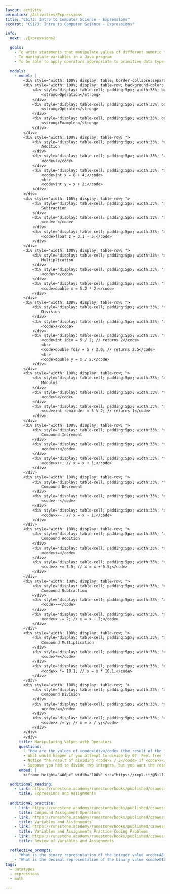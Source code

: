 ```yaml
---
layout: activity
permalink: /Activities/Expressions
title: "CS173: Intro to Computer Science - Expressions"
excerpt: "CS173: Intro to Computer Science - Expressions"

info:
  next: ./Expressions2
  
  goals: 
    - To write statements that manipulate values of different numeric types
    - To manipulate variables in a Java program
    - To be able to apply operators appropriate to primitive data type values
    
  models:
    - model: |
        <div style="width: 100%; display: table; border-collapse:separate; border-spacing:5px;">
        <div style="width: 100%; display: table-row; background-color: black; color: white;">
            <div style="display: table-cell; padding:5px; width:33%; background-color: black; color: white;">
                <strong>Operation</strong>
            </div>
            <div style="display: table-cell; padding:5px; width:33%; background-color: black; color: white;">
                <strong>Operator</strong>
            </div>
            <div style="display: table-cell; padding:5px; width:33%; background-color: black; color: white;">
                <strong>Examples</strong>
            </div>            
        </div>
        <div style="width: 100%; display: table-row; ">
            <div style="display: table-cell; padding:5px; width:33%; ">
                Addition
            </div>
            <div style="display: table-cell; padding:5px; width:33%; ">
                <code>+</code>
            </div>
            <div style="display: table-cell; padding:5px; width:33%; ">
                <code>int x = 6 + 4;</code>
                <br>
                <code>int y = x + 2;</code>
            </div>            
        </div>
        <div style="width: 100%; display: table-row; ">
            <div style="display: table-cell; padding:5px; width:33%; ">
                Subtraction
            </div>
            <div style="display: table-cell; padding:5px; width:33%; ">
                <code>-</code>
            </div>
            <div style="display: table-cell; padding:5px; width:33%; ">
                <code>float z = 3.1 - 5;</code>
            </div>            
        </div> 
        <div style="width: 100%; display: table-row; ">
            <div style="display: table-cell; padding:5px; width:33%; ">
                Multiplication
            </div>
            <div style="display: table-cell; padding:5px; width:33%; ">
                <code>*</code>
            </div>
            <div style="display: table-cell; padding:5px; width:33%; ">
                <code>double x = 5.2 * 2;</code>
            </div>            
        </div>
        <div style="width: 100%; display: table-row; ">
            <div style="display: table-cell; padding:5px; width:33%; ">
                Division
            </div>
            <div style="display: table-cell; padding:5px; width:33%; ">
                <code>/</code>
            </div>
            <div style="display: table-cell; padding:5px; width:33%; ">
                <code>int idiv = 5 / 2; // returns 2</code>
                <br>
                <code>double fdiv = 5 / 2.0; // returns 2.5</code>
                <br>
                <code>double y = x / 2;</code>
            </div>            
        </div>   
        <div style="width: 100%; display: table-row; ">
            <div style="display: table-cell; padding:5px; width:33%; ">
                Modulus
            </div>
            <div style="display: table-cell; padding:5px; width:33%; ">
                <code>%</code>
            </div>
            <div style="display: table-cell; padding:5px; width:33%; ">
                <code>int remainder = 5 % 2; // returns 1</code>
            </div>            
        </div> 
        <div style="width: 100%; display: table-row; ">
            <div style="display: table-cell; padding:5px; width:33%; ">
                Compound Increment
            </div>
            <div style="display: table-cell; padding:5px; width:33%; ">
                <code>++</code>
            </div>
            <div style="display: table-cell; padding:5px; width:33%; ">
                <code>x++; // x = x + 1;</code>
            </div>            
        </div>     
        <div style="width: 100%; display: table-row; ">
            <div style="display: table-cell; padding:5px; width:33%; ">
                Compound Decrement
            </div>
            <div style="display: table-cell; padding:5px; width:33%; ">
                <code>--</code>
            </div>
            <div style="display: table-cell; padding:5px; width:33%; ">
                <code>x--; // x = x - 1;</code>
            </div>            
        </div>            
        <div style="width: 100%; display: table-row; ">
            <div style="display: table-cell; padding:5px; width:33%; ">
                Compound Addition
            </div>
            <div style="display: table-cell; padding:5px; width:33%; ">
                <code>+=</code>
            </div>
            <div style="display: table-cell; padding:5px; width:33%; ">
                <code>x += 5.5; // x = x + 5.5;</code>
            </div>            
        </div>            
        <div style="width: 100%; display: table-row; ">
            <div style="display: table-cell; padding:5px; width:33%; ">
                Compound Subtraction
            </div>
            <div style="display: table-cell; padding:5px; width:33%; ">
                <code>-=</code>
            </div>
            <div style="display: table-cell; padding:5px; width:33%; ">
                <code>x -= 2; // x = x - 2;</code>
            </div>            
        </div>  
        <div style="width: 100%; display: table-row; ">
            <div style="display: table-cell; padding:5px; width:33%; ">
                Compound Multiplication
            </div>
            <div style="display: table-cell; padding:5px; width:33%; ">
                <code>*=</code>
            </div>
            <div style="display: table-cell; padding:5px; width:33%; ">
                <code>x *= 10.1; // x = x * 10.1;</code>
            </div>            
        </div>         
        <div style="width: 100%; display: table-row; ">
            <div style="display: table-cell; padding:5px; width:33%; ">
                Compound Division
            </div>
            <div style="display: table-cell; padding:5px; width:33%; ">
                <code>/=</code>
            </div>
            <div style="display: table-cell; padding:5px; width:33%; ">
                <code>x /= y; // x = x / y;</code>
            </div>            
        </div>                 
        </div>    
      title: Manipulating Values with Operators
      questions:
        - "How are the values of <code>idiv</code> (the result of the integer division operation) and <code>fdiv</code> (the result of the floating point division operation) different and why?"
        - What would happen if you attempt to divide by 0?  Feel free to try this in the code window below!
        - Notice the result of dividing <code>x / 2</code> if <code>x</code> is an <code>int</code>?  How about if <code>x</code> is a <code>double</code> or a <code>float</code>?
        - Suppose you had to divide two integers, but you want the result to be stored as a floating point value.  How could you ensure that this happens (there are several possibilities!)?
      embed: |
        <iframe height="400px" width="100%" src="https://repl.it/@BillJr99/JavaFirstExample?lite=true" scrolling="no" frameborder="no" allowtransparency="true" allowfullscreen="true" sandbox="allow-forms allow-pointer-lock allow-popups allow-same-origin allow-scripts allow-modals"></iframe> 
        
  additional_reading:
    - link: https://runestone.academy/runestone/books/published/csawesome/Unit1-Getting-Started/topic-1-4-assignment.html	
      title: Expressions and Assignments
      
  additional_practice: 
    - link: https://runestone.academy/runestone/books/published/csawesome/Unit1-Getting-Started/topic-1-5-shortcutoperators.html
      title: Compound Assignment Operators
    - link: https://runestone.academy/runestone/books/published/csawesome/Unit1-Getting-Started/Exercises.html
      title: Variables and Assignments
    - link: https://runestone.academy/runestone/books/published/csawesome/Unit1-Getting-Started/topic-1-8-practice-coding.html
      title: Variables and Assignments Practice Coding Problems
    - link: https://runestone.academy/runestone/books/published/csawesome/Unit1-Getting-Started/to
      title: Review of Variables and Assignments
      
  reflective_prompts:
    - "What is the binary representation of the integer value <code>48</code>?"
    - "What is the decimal representation of the binary value <code>01001</code>?"
tags:
  - datatypes
  - expressions
  - math
  
---
```


